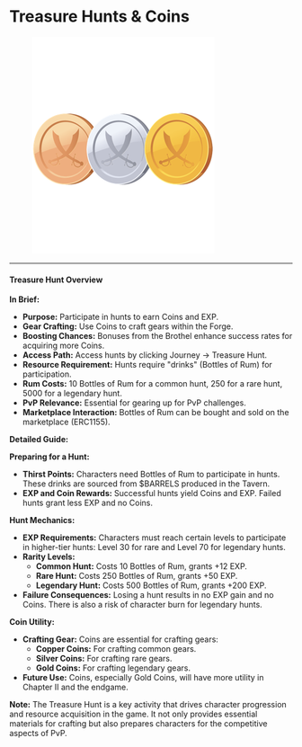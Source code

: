 # Treasure Hunts & Coins

<figure><img src="../../.gitbook/assets/coins.png" alt=""><figcaption></figcaption></figure>

***

#### Treasure Hunt Overview

**In Brief:**

* **Purpose:** Participate in hunts to earn Coins and EXP.
* **Gear Crafting:** Use Coins to craft gears within the Forge.
* **Boosting Chances:** Bonuses from the Brothel enhance success rates for acquiring more Coins.
* **Access Path:** Access hunts by clicking Journey -> Treasure Hunt.
* **Resource Requirement:** Hunts require "drinks" (Bottles of Rum) for participation.
* **Rum Costs:** 10 Bottles of Rum for a common hunt, 250 for a rare hunt, 5000 for a legendary hunt.
* **PvP Relevance:** Essential for gearing up for PvP challenges.
* **Marketplace Interaction:** Bottles of Rum can be bought and sold on the marketplace (ERC1155).

**Detailed Guide:**

**Preparing for a Hunt:**

* **Thirst Points:** Characters need Bottles of Rum to participate in hunts. These drinks are sourced from $BARRELS produced in the Tavern.
* **EXP and Coin Rewards:** Successful hunts yield Coins and EXP. Failed hunts grant less EXP and no Coins.

**Hunt Mechanics:**

* **EXP Requirements:** Characters must reach certain levels to participate in higher-tier hunts: Level 30 for rare and Level 70 for legendary hunts.
* **Rarity Levels:**
  * **Common Hunt:** Costs 10 Bottles of Rum, grants +12 EXP.
  * **Rare Hunt:** Costs 250 Bottles of Rum, grants +50 EXP.
  * **Legendary Hunt:** Costs 500 Bottles of Rum, grants +200 EXP.
* **Failure Consequences:** Losing a hunt results in no EXP gain and no Coins. There is also a risk of character burn for legendary hunts.

**Coin Utility:**

* **Crafting Gear:** Coins are essential for crafting gears:
  * **Copper Coins:** For crafting common gears.
  * **Silver Coins:** For crafting rare gears.
  * **Gold Coins:** For crafting legendary gears.
* **Future Use:** Coins, especially Gold Coins, will have more utility in Chapter II and the endgame.

**Note:** The Treasure Hunt is a key activity that drives character progression and resource acquisition in the game. It not only provides essential materials for crafting but also prepares characters for the competitive aspects of PvP.
